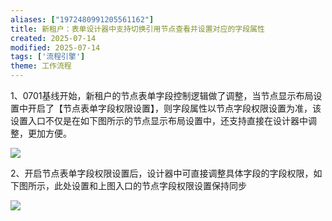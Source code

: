 ```yaml
---
aliases: ["1972480991205561162"]
title: 新租户：表单设计器中支持切换引用节点查看并设置对应的字段属性
created: 2025-07-14
modified: 2025-07-14
tags: ['流程引擎']
theme: 工作流程
---
```


1、0701基线开始，新租户的节点表单字段控制逻辑做了调整，当节点显示布局设置中开启了【节点表单字段权限设置】，则字段属性以节点字段权限设置为准，该设置入口不仅是在如下图所示的节点显示布局设置中，还支持直接在设计器中调整，更加方便。

![](https://myhelpdoc.oss-cn-heyuan.aliyuncs.com/mdimages/abe34d62c9d721fe8f2b3b6bfcf310f8.jpg)

2、开启节点表单字段权限设置后，设计器中可直接调整具体字段的字段权限，如下图所示，此处设置和上图入口的节点字段权限设置保持同步

![](https://myhelpdoc.oss-cn-heyuan.aliyuncs.com/mdimages/c47b6912b274dc0ec629416f64b4ca6b.jpg)

